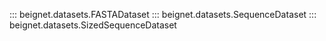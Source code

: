 ::: beignet.datasets.FASTADataset
::: beignet.datasets.SequenceDataset
::: beignet.datasets.SizedSequenceDataset
